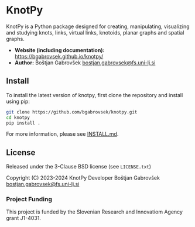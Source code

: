 # KnotPy

KnotPy is a Python package designed for creating, manipulating, visualizing and studying knots, links, virtual links, knotoids, planar graphs and spatial graphs.

- **Website (including documentation):** https://bgabrovsek.github.io/knotpy/
- **Author:** Boštjan Gabrovšek <bostjan.gabrovsek@fs.uni-lj.si>

## Install

To install the latest version of knotpy, first clone the repository and install using pip:

```bash
git clone https://github.com/bgabrovsek/knotpy.git
cd knotpy
pip install .
```

For more information, please see [INSTALL.md](INSTALL.md).

## License

Released under the 3-Clause BSD license (see `LICENSE.txt`)

   Copyright (C) 2023-2024 KnotPy Developer
   Boštjan Gabrovšek <bostjan.gabrovsek@fs.uni-lj.si>

### Project Funding

This project is funded by the Slovenian Research and Innovatiom Agency grant J1-4031.